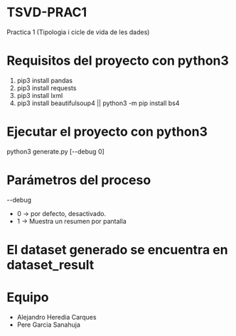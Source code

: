 # TSVD-PRAC1
Practica 1 (Tipologia i cicle de vida de les dades)

# Requisitos del proyecto con python3
1. pip3 install pandas
2. pip3 install requests
3. pip3 install lxml
4. pip3 install beautifulsoup4 || python3 -m pip install bs4

# Ejecutar el proyecto con python3
python3 generate.py [--debug 0]

# Parámetros del proceso
--debug
- 0 -> por defecto, desactivado.
- 1 -> Muestra un resumen por pantalla

# El dataset generado se encuentra en dataset_result

# Equipo
- Alejandro Heredia Carques
- Pere Garcia Sanahuja
